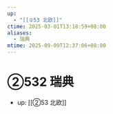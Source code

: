 ```yaml
---
up:
  - "[[②53 北欧]]"
ctime: 2025-03-01T13:18:59+08:00
aliases:
  - 瑞典
mtime: 2025-09-09T12:37:06+08:00
---
```


# ②532 瑞典

- up: [[②53 北欧]]
